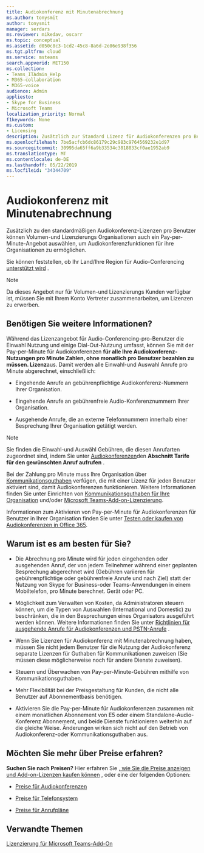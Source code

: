 ```yaml
---
title: Audiokonferenz mit Minutenabrechnung
ms.author: tonysmit
author: tonysmit
manager: serdars
ms.reviewer: mikedav, oscarr
ms.topic: conceptual
ms.assetid: d050c8c3-1cd2-45c8-8a6d-2e86e938f356
ms.tgt.pltfrm: cloud
ms.service: msteams
search.appverid: MET150
ms.collection:
- Teams_ITAdmin_Help
- M365-collaboration
- M365-voice
audience: Admin
appliesto:
- Skype for Business
- Microsoft Teams
localization_priority: Normal
f1keywords: None
ms.custom:
- Licensing
description: Zusätzlich zur Standard Lizenz für Audiokonferenzen pro Benutzer können Organisationen, die Microsoft-Volumenlizenzierung verwenden, auch ein Pay-per-Minute-Angebot auswählen, um Audiokonferenzfunktionen für ihre Organisationen zu ermöglichen.
ms.openlocfilehash: 7be5acfcb6dc86179c29c983c9764569232e1d97
ms.sourcegitcommit: 30995da65ff6a9b33534c3818833cf0ae1952ab9
ms.translationtype: MT
ms.contentlocale: de-DE
ms.lasthandoff: 05/22/2019
ms.locfileid: "34344709"
---
```

# <a name="audio-conferencing-pay-per-minute"></a>Audiokonferenz mit Minutenabrechnung

Zusätzlich zu den standardmäßigen Audiokonferenz-Lizenzen pro Benutzer können Volumen-und Lizenzierungs Organisationen auch ein Pay-per-Minute-Angebot auswählen, um Audiokonferenzfunktionen für ihre Organisationen zu ermöglichen.
  

Sie können feststellen, ob Ihr Land/Ihre Region für Audio-Conferencing [unterstützt wird](country-and-region-availability-for-audio-conferencing-and-calling-plans/country-and-region-availability-for-audio-conferencing-and-calling-plans.md) .

  
> [!NOTE]
> Da dieses Angebot nur für Volumen-und Lizenzierungs Kunden verfügbar ist, müssen Sie mit Ihrem Konto Vertreter zusammenarbeiten, um Lizenzen zu erwerben. 
  
## <a name="need-some-details"></a>Benötigen Sie weitere Informationen?

Während das Lizenzangebot für Audio-Conferencing-pro-Benutzer die Einwahl Nutzung und einige Dial-Out-Nutzung umfasst, können Sie mit der Pay-per-Minute für Audiokonferenzen **für alle Ihre Audiokonferenz-Nutzungen pro Minute Zahlen, ohne monatlich pro Benutzer bezahlen zu müssen. Lizenz**aus. Damit werden alle Einwahl-und Auswahl Anrufe pro Minute abgerechnet, einschließlich:
  
- Eingehende Anrufe an gebührenpflichtige Audiokonferenz-Nummern Ihrer Organisation.
    
- Eingehende Anrufe an gebührenfreie Audio-Konferenznummern Ihrer Organisation.
    
- Ausgehende Anrufe, die an externe Telefonnummern innerhalb einer Besprechung Ihrer Organisation getätigt werden.
    
> [!NOTE]
> Sie finden die Einwahl-und Auswähl Gebühren, die diesen Anrufarten zugeordnet sind, indem Sie unter [Audiokonferenzen](https://products.office.com/microsoft-teams/online-meeting-solutions#Rates)den **Abschnitt Tarife für den gewünschten Anruf aufrufen** .
  
Bei der Zahlung pro Minute muss Ihre Organisation über [Kommunikationsguthaben](what-are-communications-credits.md) verfügen, die mit einer Lizenz für jeden Benutzer aktiviert sind, damit Audiokonferenzen funktionieren. Weitere Informationen finden Sie unter Einrichten von [Kommunikationsguthaben für Ihre Organisation](set-up-communications-credits-for-your-organization.md) und/oder [Microsoft Teams-Add-on-Lizenzierung](teams-add-on-licensing/microsoft-teams-add-on-licensing.md).
  
Informationen zum Aktivieren von Pay-per-Minute für Audiokonferenzen für Benutzer in Ihrer Organisation finden Sie unter [Testen oder kaufen von Audiokonferenzen in Office 365](try-or-purchase-audio-conferencing-in-office-365-for-teams.md).

## <a name="why-is-it-best-for-you"></a>Warum ist es am besten für Sie?

- Die Abrechnung pro Minute wird für jeden eingehenden oder ausgehenden Anruf, der von jedem Teilnehmer während einer geplanten Besprechung abgerechnet wird (Gebühren variieren für gebührenpflichtige oder gebührenfreie Anrufe und nach Ziel) statt der Nutzung von Skype for Business-oder Teams-Anwendungen in einem Mobiltelefon, pro Minute berechnet. Gerät oder PC.

- Möglichkeit zum Verwalten von Kosten, da Administratoren steuern können, um die Typen von Auswahlen (International und Domestic) zu beschränken, die in den Besprechungen eines Organisators ausgeführt werden können. Weitere Informationen finden Sie unter [Richtlinien für ausgehende Anrufe für Audiokonferenzen und PSTN-Anrufe](/microsoftteams/outbound-calling-restriction-policies) .

- Wenn Sie Lizenzen für Audiokonferenz mit Minutenabrechnung haben, müssen Sie nicht jedem Benutzer für die Nutzung der Audiokonferenz separate Lizenzen für Guthaben für Kommunikationen zuweisen (Sie müssen diese möglicherweise noch für andere Dienste zuweisen).

- Steuern und Überwachen von Pay-per-Minute-Gebühren mithilfe von Kommunikationsguthaben.

- Mehr Flexibilität bei der Preisgestaltung für Kunden, die nicht alle Benutzer auf Abonnementbasis benötigen. 

- Aktivieren Sie die Pay-per-Minute für Audiokonferenzen zusammen mit einem monatlichen Abonnement von E5 oder einem Standalone-Audio-Konferenz Abonnement, und beide Dienste funktionieren weiterhin auf die gleiche Weise. Änderungen wirken sich nicht auf den Betrieb von Audiokonferenz-oder Kommunikationsguthaben aus.
  
## <a name="want-to-find-out-more-about-pricing"></a>Möchten Sie mehr über Preise erfahren?

 **Suchen Sie nach Preisen?** Hier erfahren Sie [, wie Sie die Preise anzeigen und Add-on-Lizenzen kaufen können](teams-add-on-licensing/microsoft-teams-add-on-licensing.md#bkmk_how) , oder eine der folgenden Optionen:
  
- [Preise für Audiokonferenzen](https://products.office.com/skype-for-business/audio-conferencing#Requirements)
    
- [Preise für Telefonsystem](https://products.office.com/skype-for-business/phone-system#Requirements)
    
- [Preise für Anrufpläne](https://products.office.com/skype-for-business/pstn-calling-plans#requirements)
    
## <a name="related-topics"></a>Verwandte Themen
  
[Lizenzierung für Microsoft Teams-Add-On](teams-add-on-licensing/microsoft-teams-add-on-licensing.md)
  
  
 
